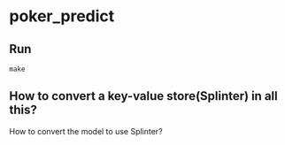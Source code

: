 # poker_predict

## Run
```make```

## How to convert a key-value store(Splinter) in all this?
How to convert the model to use Splinter?
